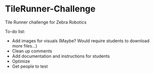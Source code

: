 # TileRunner-Challenge
 Tile Runner challenge for Zebra Robotics

To-do list:

- Add images for visuals (Maybe? Would require students to download more files...)
- Clean up comments
- Add documentation and instructions for students
- Optimize
- Get people to test